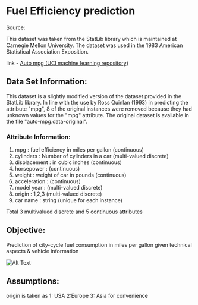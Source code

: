 # Fuel Efficiency prediction

Source:

This dataset was taken from the StatLib library which is maintained at Carnegie Mellon University. The dataset was used in the 1983 American Statistical Association Exposition.

link - [Auto mpg (UCI machine learning repository)](https://archive.ics.uci.edu/ml/datasets/auto+mpg)

## Data Set Information:

This dataset is a slightly modified version of the dataset provided in the StatLib library. In line with the use by Ross Quinlan (1993) in predicting the attribute "mpg", 8 of the original instances were removed because they had unknown values for the "mpg" attribute. The original dataset is available in the file "auto-mpg.data-original".

### Attribute Information:

1. mpg : fuel efficiency in miles per gallon (continuous)
2. cylinders : Number of cylinders in a car (multi-valued discrete)
3. displacement : in cubic inches (continuous)
4. horsepower : (continuous)
5. weight : weight of car in pounds (continuous)
6. acceleration : (continuous)
7. model year : (multi-valued discrete)
8. origin : 1,2,3 (multi-valued discrete)
9. car name : string (unique for each instance)

Total 3 multivalued discrete and 5 continuous attributes

## Objective:
Prediction of city-cycle fuel consumption in miles per gallon given technical aspects & vehicle information 

![Alt Text](https://external-preview.redd.it/v4X91VzmfsRyIRkFlOQKPUH563qLiu1C_Pz3v2BFuso.gif?format=mp4&s=620f4e232b5dc65d0fe2788ac9412b67c5c2a806)

## Assumptions:
origin is taken as 1: USA 2:Europe 3: Asia for convenience



